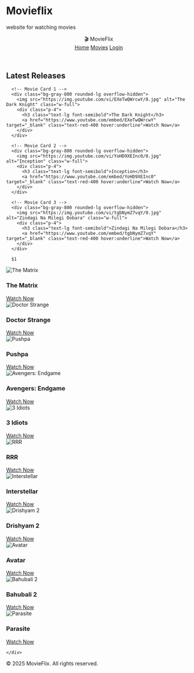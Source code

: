 # Movieflix
website for watching movies
<!DOCTYPE html>
<html lang="en">
<head>
  <meta charset="UTF-8" />
  <meta name="viewport" content="width=device-width, initial-scale=1.0"/>
  <title>MovieFlix | Movies</title>
  <link href="https://cdn.jsdelivr.net/npm/tailwindcss@2.2.19/dist/tailwind.min.css" rel="stylesheet">
</head>
<body class="bg-gray-900 text-white">
  <header class="bg-gray-800 flex items-center justify-between px-6 py-4">
    <div class="text-2xl font-bold">🎬 MovieFlix</div>
    <nav class="space-x-6">
      <a href="index.html" class="hover:text-red-400">Home</a>
      <a href="movies.html" class="hover:text-red-400">Movies</a>
      <a href="login.html" class="hover:text-red-400">Login</a>
    </nav>
  </header>

  <section class="py-16 px-6">
    <h2 class="text-3xl font-semibold mb-8 text-center">Latest Releases</h2>
    <div class="grid grid-cols-1 sm:grid-cols-2 md:grid-cols-3 lg:grid-cols-4 gap-6">

      <!-- Movie Card 1 -->
      <div class="bg-gray-800 rounded-lg overflow-hidden">
        <img src="https://img.youtube.com/vi/EXeTwQWrcwY/0.jpg" alt="The Dark Knight" class="w-full">
        <div class="p-4">
          <h3 class="text-lg font-semibold">The Dark Knight</h3>
          <a href="https://www.youtube.com/embed/EXeTwQWrcwY" target="_blank" class="text-red-400 hover:underline">Watch Now</a>
        </div>
      </div>

      <!-- Movie Card 2 -->
      <div class="bg-gray-800 rounded-lg overflow-hidden">
        <img src="https://img.youtube.com/vi/YoHD9XEInc0/0.jpg" alt="Inception" class="w-full">
        <div class="p-4">
          <h3 class="text-lg font-semibold">Inception</h3>
          <a href="https://www.youtube.com/embed/YoHD9XEInc0" target="_blank" class="text-red-400 hover:underline">Watch Now</a>
        </div>
      </div>

      <!-- Movie Card 3 -->
      <div class="bg-gray-800 rounded-lg overflow-hidden">
        <img src="https://img.youtube.com/vi/tgbNymZ7vqY/0.jpg" alt="Zindagi Na Milegi Dobara" class="w-full">
        <div class="p-4">
          <h3 class="text-lg font-semibold">Zindagi Na Milegi Dobara</h3>
          <a href="https://www.youtube.com/embed/tgbNymZ7vqY" target="_blank" class="text-red-400 hover:underline">Watch Now</a>
        </div>
      </div>

      $1

<!-- Movie Card 5 -->
<div class="bg-gray-800 rounded-lg overflow-hidden">
  <img src="https://img.youtube.com/vi/m8e-FF8MsqU/0.jpg" alt="The Matrix" class="w-full">
  <div class="p-4">
    <h3 class="text-lg font-semibold">The Matrix</h3>
    <a href="https://www.youtube.com/embed/m8e-FF8MsqU" target="_blank" class="text-red-400 hover:underline">Watch Now</a>
  </div>
</div>

<!-- Movie Card 6 -->
<div class="bg-gray-800 rounded-lg overflow-hidden">
  <img src="https://img.youtube.com/vi/aWzlQ2N6qqg/0.jpg" alt="Doctor Strange" class="w-full">
  <div class="p-4">
    <h3 class="text-lg font-semibold">Doctor Strange</h3>
    <a href="https://www.youtube.com/embed/aWzlQ2N6qqg" target="_blank" class="text-red-400 hover:underline">Watch Now</a>
  </div>
</div>

<!-- Movie Card 7 -->
<div class="bg-gray-800 rounded-lg overflow-hidden">
  <img src="https://img.youtube.com/vi/Q1NKMPhP8PY/0.jpg" alt="Pushpa" class="w-full">
  <div class="p-4">
    <h3 class="text-lg font-semibold">Pushpa</h3>
    <a href="https://www.youtube.com/embed/Q1NKMPhP8PY" target="_blank" class="text-red-400 hover:underline">Watch Now</a>
  </div>
</div>

<!-- Movie Card 8 -->
<div class="bg-gray-800 rounded-lg overflow-hidden">
  <img src="https://img.youtube.com/vi/TcMBFSGVi1c/0.jpg" alt="Avengers: Endgame" class="w-full">
  <div class="p-4">
    <h3 class="text-lg font-semibold">Avengers: Endgame</h3>
    <a href="https://www.youtube.com/embed/TcMBFSGVi1c" target="_blank" class="text-red-400 hover:underline">Watch Now</a>
  </div>
</div>

<!-- Movie Card 9 -->
<div class="bg-gray-800 rounded-lg overflow-hidden">
  <img src="https://img.youtube.com/vi/K0eDlFX9GMc/0.jpg" alt="3 Idiots" class="w-full">
  <div class="p-4">
    <h3 class="text-lg font-semibold">3 Idiots</h3>
    <a href="https://www.youtube.com/embed/K0eDlFX9GMc" target="_blank" class="text-red-400 hover:underline">Watch Now</a>
  </div>
</div>

<!-- Movie Card 10 -->
<div class="bg-gray-800 rounded-lg overflow-hidden">
  <img src="https://img.youtube.com/vi/NgBoMJy386M/0.jpg" alt="RRR" class="w-full">
  <div class="p-4">
    <h3 class="text-lg font-semibold">RRR</h3>
    <a href="https://www.youtube.com/embed/NgBoMJy386M" target="_blank" class="text-red-400 hover:underline">Watch Now</a>
  </div>
</div>

<!-- Movie Card 11 -->
<div class="bg-gray-800 rounded-lg overflow-hidden">
  <img src="https://img.youtube.com/vi/zSWdZVtXT7E/0.jpg" alt="Interstellar" class="w-full">
  <div class="p-4">
    <h3 class="text-lg font-semibold">Interstellar</h3>
    <a href="https://www.youtube.com/embed/zSWdZVtXT7E" target="_blank" class="text-red-400 hover:underline">Watch Now</a>
  </div>
</div>

<!-- Movie Card 12 -->
<div class="bg-gray-800 rounded-lg overflow-hidden">
  <img src="https://img.youtube.com/vi/fDbhpk1zBeQ/0.jpg" alt="Drishyam 2" class="w-full">
  <div class="p-4">
    <h3 class="text-lg font-semibold">Drishyam 2</h3>
    <a href="https://www.youtube.com/embed/fDbhpk1zBeQ" target="_blank" class="text-red-400 hover:underline">Watch Now</a>
  </div>
</div>

<!-- Movie Card 13 -->
<div class="bg-gray-800 rounded-lg overflow-hidden">
  <img src="https://img.youtube.com/vi/5PSNL1qE6VY/0.jpg" alt="Avatar" class="w-full">
  <div class="p-4">
    <h3 class="text-lg font-semibold">Avatar</h3>
    <a href="https://www.youtube.com/embed/5PSNL1qE6VY" target="_blank" class="text-red-400 hover:underline">Watch Now</a>
  </div>
</div>

<!-- Movie Card 14 -->
<div class="bg-gray-800 rounded-lg overflow-hidden">
  <img src="https://img.youtube.com/vi/G62HrubdD6o/0.jpg" alt="Bahubali 2" class="w-full">
  <div class="p-4">
    <h3 class="text-lg font-semibold">Bahubali 2</h3>
    <a href="https://www.youtube.com/embed/G62HrubdD6o" target="_blank" class="text-red-400 hover:underline">Watch Now</a>
  </div>
</div>

<!-- Movie Card 15 -->
<div class="bg-gray-800 rounded-lg overflow-hidden">
  <img src="https://img.youtube.com/vi/SEUXfv87Wpk/0.jpg" alt="Parasite" class="w-full">
  <div class="p-4">
    <h3 class="text-lg font-semibold">Parasite</h3>
    <a href="https://www.youtube.com/embed/SEUXfv87Wpk" target="_blank" class="text-red-400 hover:underline">Watch Now</a>
  </div>
</div>

    </div>
  </section>

  <footer class="bg-gray-800 text-center py-4 text-sm text-gray-400">© 2025 MovieFlix. All rights reserved.</footer>
</body>
</html>
